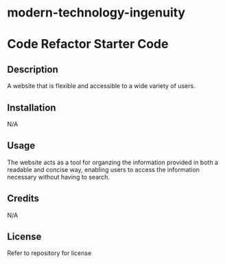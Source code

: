 # modern-technology-ingenuity
# Code Refactor Starter Code

## Description
A website that is flexible and accessible to a wide variety of users. 

## Installation
N/A

## Usage
The website acts as a tool for organzing the information provided in both a readable and concise way, enabling users to access the information necessary without having to search. 

## Credits
N/A

## License
Refer to repository for license

